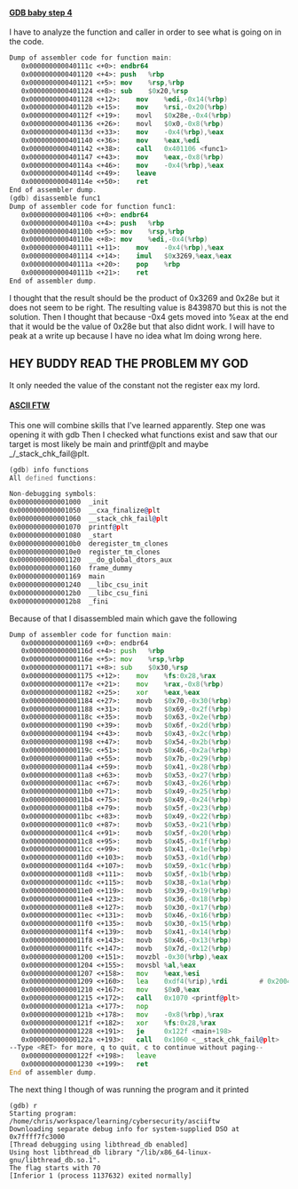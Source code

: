 ####  [GDB baby step 4](https://play.picoctf.org/playlists/2?m=33)

I have to analyze the function and caller in order to see what is going on in the code. 
```nasm
Dump of assembler code for function main:
   0x000000000040111c <+0>:	endbr64
   0x0000000000401120 <+4>:	push   %rbp
   0x0000000000401121 <+5>:	mov    %rsp,%rbp
   0x0000000000401124 <+8>:	sub    $0x20,%rsp
   0x0000000000401128 <+12>:	mov    %edi,-0x14(%rbp)
   0x000000000040112b <+15>:	mov    %rsi,-0x20(%rbp)
   0x000000000040112f <+19>:	movl   $0x28e,-0x4(%rbp)
   0x0000000000401136 <+26>:	movl   $0x0,-0x8(%rbp)
   0x000000000040113d <+33>:	mov    -0x4(%rbp),%eax
   0x0000000000401140 <+36>:	mov    %eax,%edi
   0x0000000000401142 <+38>:	call   0x401106 <func1>
   0x0000000000401147 <+43>:	mov    %eax,-0x8(%rbp)
   0x000000000040114a <+46>:	mov    -0x4(%rbp),%eax
   0x000000000040114d <+49>:	leave
   0x000000000040114e <+50>:	ret
End of assembler dump.
(gdb) disassemble func1
Dump of assembler code for function func1:
   0x0000000000401106 <+0>:	endbr64
   0x000000000040110a <+4>:	push   %rbp
   0x000000000040110b <+5>:	mov    %rsp,%rbp
   0x000000000040110e <+8>:	mov    %edi,-0x4(%rbp)
   0x0000000000401111 <+11>:	mov    -0x4(%rbp),%eax
   0x0000000000401114 <+14>:	imul   $0x3269,%eax,%eax
   0x000000000040111a <+20>:	pop    %rbp
   0x000000000040111b <+21>:	ret
End of assembler dump.
```
I thought that the result should be the product of 0x3269 and 0x28e but it does not seem to be right.  The resulting value is 8439870 but this is not the solution. 
Then I thought that because -0x4 gets moved into %eax at the end that it would be the value of 0x28e but that also didnt work. 
I will have to peak at a write up because I have no idea what Im doing wrong here.

## HEY BUDDY READ THE PROBLEM MY GOD
It only needed the value of the constant not the register eax my lord.

#### [ASCII FTW](https://play.picoctf.org/playlists/2?m=35)
This one will combine skills that I've learned apparently.
Step one was opening it with gdb
Then I checked what functions exist and saw that our target is most likely be main and printf@plt and maybe _/_stack_chk_fail@plt.

```asm
(gdb) info functions
All defined functions:

Non-debugging symbols:
0x0000000000001000  _init
0x0000000000001050  __cxa_finalize@plt
0x0000000000001060  __stack_chk_fail@plt
0x0000000000001070  printf@plt
0x0000000000001080  _start
0x00000000000010b0  deregister_tm_clones
0x00000000000010e0  register_tm_clones
0x0000000000001120  __do_global_dtors_aux
0x0000000000001160  frame_dummy
0x0000000000001169  main
0x0000000000001240  __libc_csu_init
0x00000000000012b0  __libc_csu_fini
0x00000000000012b8  _fini
```

Because of that I disassembled main which gave the following

```asm
Dump of assembler code for function main:
   0x0000000000001169 <+0>:	endbr64
   0x000000000000116d <+4>:	push   %rbp
   0x000000000000116e <+5>:	mov    %rsp,%rbp
   0x0000000000001171 <+8>:	sub    $0x30,%rsp
   0x0000000000001175 <+12>:	mov    %fs:0x28,%rax
   0x000000000000117e <+21>:	mov    %rax,-0x8(%rbp)
   0x0000000000001182 <+25>:	xor    %eax,%eax
   0x0000000000001184 <+27>:	movb   $0x70,-0x30(%rbp)
   0x0000000000001188 <+31>:	movb   $0x69,-0x2f(%rbp)
   0x000000000000118c <+35>:	movb   $0x63,-0x2e(%rbp)
   0x0000000000001190 <+39>:	movb   $0x6f,-0x2d(%rbp)
   0x0000000000001194 <+43>:	movb   $0x43,-0x2c(%rbp)
   0x0000000000001198 <+47>:	movb   $0x54,-0x2b(%rbp)
   0x000000000000119c <+51>:	movb   $0x46,-0x2a(%rbp)
   0x00000000000011a0 <+55>:	movb   $0x7b,-0x29(%rbp)
   0x00000000000011a4 <+59>:	movb   $0x41,-0x28(%rbp)
   0x00000000000011a8 <+63>:	movb   $0x53,-0x27(%rbp)
   0x00000000000011ac <+67>:	movb   $0x43,-0x26(%rbp)
   0x00000000000011b0 <+71>:	movb   $0x49,-0x25(%rbp)
   0x00000000000011b4 <+75>:	movb   $0x49,-0x24(%rbp)
   0x00000000000011b8 <+79>:	movb   $0x5f,-0x23(%rbp)
   0x00000000000011bc <+83>:	movb   $0x49,-0x22(%rbp)
   0x00000000000011c0 <+87>:	movb   $0x53,-0x21(%rbp)
   0x00000000000011c4 <+91>:	movb   $0x5f,-0x20(%rbp)
   0x00000000000011c8 <+95>:	movb   $0x45,-0x1f(%rbp)
   0x00000000000011cc <+99>:	movb   $0x41,-0x1e(%rbp)
   0x00000000000011d0 <+103>:	movb   $0x53,-0x1d(%rbp)
   0x00000000000011d4 <+107>:	movb   $0x59,-0x1c(%rbp)
   0x00000000000011d8 <+111>:	movb   $0x5f,-0x1b(%rbp)
   0x00000000000011dc <+115>:	movb   $0x38,-0x1a(%rbp)
   0x00000000000011e0 <+119>:	movb   $0x39,-0x19(%rbp)
   0x00000000000011e4 <+123>:	movb   $0x36,-0x18(%rbp)
   0x00000000000011e8 <+127>:	movb   $0x30,-0x17(%rbp)
   0x00000000000011ec <+131>:	movb   $0x46,-0x16(%rbp)
   0x00000000000011f0 <+135>:	movb   $0x30,-0x15(%rbp)
   0x00000000000011f4 <+139>:	movb   $0x41,-0x14(%rbp)
   0x00000000000011f8 <+143>:	movb   $0x46,-0x13(%rbp)
   0x00000000000011fc <+147>:	movb   $0x7d,-0x12(%rbp)
   0x0000000000001200 <+151>:	movzbl -0x30(%rbp),%eax
   0x0000000000001204 <+155>:	movsbl %al,%eax
   0x0000000000001207 <+158>:	mov    %eax,%esi
   0x0000000000001209 <+160>:	lea    0xdf4(%rip),%rdi        # 0x2004
   0x0000000000001210 <+167>:	mov    $0x0,%eax
   0x0000000000001215 <+172>:	call   0x1070 <printf@plt>
   0x000000000000121a <+177>:	nop
   0x000000000000121b <+178>:	mov    -0x8(%rbp),%rax
   0x000000000000121f <+182>:	xor    %fs:0x28,%rax
   0x0000000000001228 <+191>:	je     0x122f <main+198>
   0x000000000000122a <+193>:	call   0x1060 <__stack_chk_fail@plt>
--Type <RET> for more, q to quit, c to continue without paging--
   0x000000000000122f <+198>:	leave
   0x0000000000001230 <+199>:	ret
End of assembler dump.
```

The next thing I though of was running the program and it printed 
```
(gdb) r
Starting program: /home/chris/workspace/learning/cybersecurity/asciiftw
Downloading separate debug info for system-supplied DSO at 0x7ffff7fc3000
[Thread debugging using libthread_db enabled]
Using host libthread_db library "/lib/x86_64-linux-gnu/libthread_db.so.1".
The flag starts with 70
[Inferior 1 (process 1137632) exited normally]
```